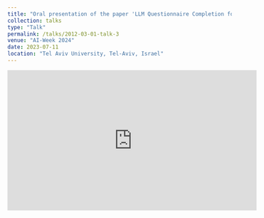 ```yaml
---
title: "Oral presentation of the paper 'LLM Questionnaire Completion for Automatic Psychiatric Assessment'"
collection: talks
type: "Talk"
permalink: /talks/2012-03-01-talk-3
venue: "AI-Week 2024"
date: 2023-07-11
location: "Tel Aviv University, Tel-Aviv, Israel"
---
```



<iframe width="560" height="315" src="https://www.youtube.com/embed/d_iZEWI_0pY?si=JvoF51cLYs4ZquFL" title="YouTube video player" frameborder="0" allow="accelerometer; autoplay; clipboard-write; encrypted-media; gyroscope; picture-in-picture; web-share" referrerpolicy="strict-origin-when-cross-origin" allowfullscreen></iframe>
